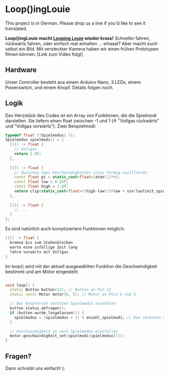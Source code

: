 # Loop()ingLouie
This project is in German. Please drop us a line if you'd like to see it translated.

**Loop()ingLouie macht [Looping Louie](https://www.google.de/search?q=looping%20louie) wieder krass!** Schneller fahren, rückwärts fahren, oder einfach mal anhalten ... whaaat? Aber macht euch selbst ein Bild. Mit versteckter Kamera haben wir einen frühen Prototypen filmen können: [Link zum Video folgt]

## Hardware
Unser Controller besteht aus einem Arduino Nano, 3 LEDs, einem Powerswitch, und einem Knopf. Details folgen noch.

## Logik
Das Herzstück des Codes ist ein Array von Funktionen, die die Spielmodi darstellen. Sie liefern einen float zwischen -1 und 1 (≙ "Vollgas rückwärts" und "Vollgas vorwärts"). Zwei Beispielmodi:
```c++
typedef float (*Spielmodus) ();
Spielmodus spielmodi[] = {
  []() -> float {
    // Vollgas
    return 1.0f;
  },
  
  []() -> float {
    // Zwischen zwei Geschwindigkeiten sinus-förmig oszillieren
    const float pi = static_cast<float>(atan(1)*4);
    const float low = 0.24f;
    const float high = 1.0f;
    return clip(static_cast<float>((high-low)/2+low + sin(laufzeit_spielmodus_get()/(2*pi*130))*((high-low)/2)), low, high);
  },
  
  []() -> float {
    // ...
  }
};
```

Es sind natürlich auch kompliziertere Funktionen möglich:
```c++
[]() -> float {
  bremse bis zum Stehenbleiben
  warte eine zufällige Zeit lang
  fahre vorwärts mit Vollgas
}
```

Im loop() wird mit der aktuell ausgewählten Funktion die Geschwindigkeit bestimmt und am Motor eingestellt:
```c++

void loop() {
  static Button button(12); // Button an Pin 12
  static const Motor motor(6, 5); // Motor an Pins 6 und 5

  // Bei Knopfdruck nächsten Spielmodus auswählen
  button.status_abfragen();
  if (button.wurde_losgelassen()) {
    spielmodus = (spielmodus + 1) % anzahl_spielmodi; // Den nächsten Spielmodus auswählen
  }

  // Geschwindigkeit je nach Spielmodus einstellen
  motor.geschwindigkeit_set(spielmodi[spielmodus]());
}
```

## Fragen?
Dann schreibt uns einfach! (:
